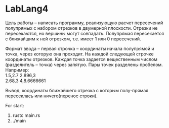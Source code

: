 # LabLang4

Цель работы – написать программу, реализующую расчет пересечений полупрямых с набором отрезков в двумерной плоскости. Отрезки не пересекаются, но вершины могут совпадать. Полупрямая пересекается с ближайшим к ней отрезком, т.е. имеет 1 или 0 пересечений.

Формат ввода – первая строчка – координаты начала полупрямой и точка, через которую она проходит. На каждой следующей строчке координаты отрезков. Каждая точка задается вещественным числом (разделитель – точка) через запятую. Пары точек разделены пробелом. Например:          
1.5,2.7 2.896,3          
2.68,3 4,8.6666661

Вывод:
координаты ближайшего отрезка с которым полу-прямая пересеклась или ничего(перенос строки).

For start:
1) rustc main.rs
2) ./main
